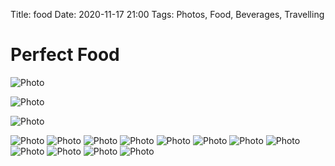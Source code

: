 Title: food
Date: 2020-11-17 21:00
Tags: Photos, Food, Beverages, Travelling


# Perfect Food
![Photo](/images/food/IMG_20180621_132749.jpg)

![Photo](/images/food/IMG_20170913_205645.jpg)

![Photo](/images/food/IMG_20211023_185541.jpg)


![Photo](/images/food/IMG_20220615_124910.jpg)
![Photo](/images/food/IMG_20220711_210311.jpg)
![Photo](/images/food/IMG_20220615_124910.jpg)
![Photo](/images/food/IMG_20220722_194256.jpg)
![Photo](/images/food/IMG_20220731_125439.jpg)
![Photo](/images/food/IMG_20220723_135314.jpg)
![Photo](/images/food/IMG_20220731_144716.jpg)
![Photo](/images/food/IMG_20220731_144724.jpg)
![Photo](/images/food/IMG_20220731_144727.jpg)
![Photo](/images/food/IMG_20220802_182829.jpg)
![Photo](/images/food/IMG_20220807_122732.jpg)
![Photo](/images/food/IMG_20220807_134941.jpg)
